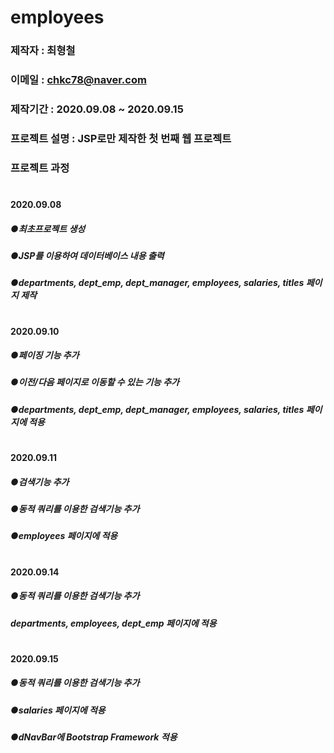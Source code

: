 # employees

### 제작자 : 최형철
### 이메일 : chkc78@naver.com
### 제작기간 : 2020.09.08 ~ 2020.09.15
### 프로젝트 설명 : JSP로만 제작한 첫 번째 웹 프로젝트
### 프로젝트 과정
#
#### 2020.09.08
#####  ●최초프로젝트 생성
#####  ●JSP를 이용하여 데이터베이스 내용 출력
#####  ●departments, dept_emp, dept_manager, employees, salaries, titles 페이지 제작
#
#### 2020.09.10
#####  ●페이징 기능 추가
#####  ●이전/다음 페이지로 이동할 수 있는 기능 추가
#####  ●departments, dept_emp, dept_manager, employees, salaries, titles 페이지에 적용
#
#### 2020.09.11
#####  ●검색기능 추가
#####  ●동적 쿼리를 이용한 검색기능 추가
#####  ●employees 페이지에 적용
#
#### 2020.09.14
#####  ●동적 쿼리를 이용한 검색기능 추가
#####  departments, employees, dept_emp 페이지에 적용
#
#### 2020.09.15
#####  ●동적 쿼리를 이용한 검색기능 추가
#####  ●salaries 페이지에 적용
#####  ●dNavBar에 Bootstrap Framework 적용
